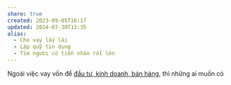 ```yaml
---
share: true
created: 2023-09-05T16:17
updated: 2024-07-30T13:35
alias:
  - Cho vay lấy lãi
  - Lập quỹ tín dụng
  - Tìm người có tiền nhàn rỗi lớn
---
```

Ngoài việc vay vốn để [đầu tư, kinh doanh, bán hàng](T%E1%BA%A1o%20sinh%20k%E1%BA%BF,%20thu%20nh%E1%BA%ADp,%20d%C3%B2ng%20ti%E1%BB%81n.md#Đầu%20tư,%20kinh%20doanh,%20bán%20hàng), thì những ai muốn có 